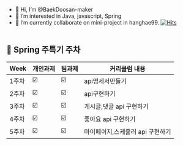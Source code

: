 - 👋 Hi, I’m @BaekDoosan-maker
- 👀 I’m interested in Java, javascript, Spring
- 🌱 I’m currently collaborate on mini-project in hanghae99. 
                                                [![Hits](https://hits.seeyoufarm.com/api/count/incr/badge.svg?url=https://github.com/BaekDoosan-maker/Doosan.git)](https://hits.seeyoufarm.com)      
                                                <br>
##  🍎 Spring 주특기 주차 ##

| Week | 개인과제 | 팀과제 |커리큘럼 내용 |
| ------ | -- | -- |----------- |
| 1주차 |  ☑️ |☑️ |api명세서만들기|
| 2주차 |  ☑️ | ☑️ | api구현하기 |
| 3주차 |  ☑️ | ☑️ | 게시글,댓글 api 구현하기 |
| 4주차 |  ☑️ | ☑️ | 좋아요 api 구현하기 |
| 5주차 |  ☑️ | ☑️ | 마이페이지,스케줄러 api 구현하기 |

